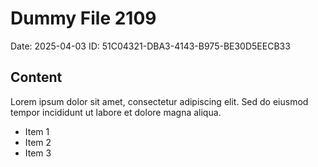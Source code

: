 # Dummy File 2109

Date: 2025-04-03
ID: 51C04321-DBA3-4143-B975-BE30D5EECB33

## Content

Lorem ipsum dolor sit amet, consectetur adipiscing elit.
Sed do eiusmod tempor incididunt ut labore et dolore magna aliqua.

* Item 1
* Item 2
* Item 3

